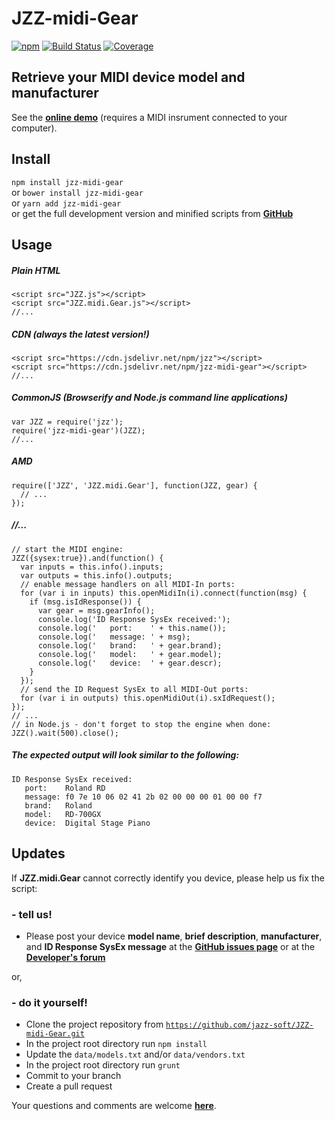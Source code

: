 # JZZ-midi-Gear

[![npm](https://img.shields.io/npm/v/jzz-midi-gear.svg)](https://www.npmjs.com/package/jzz-midi-gear)
[![Build Status](https://travis-ci.org/jazz-soft/JZZ-midi-Gear.svg?branch=master)](https://travis-ci.org/jazz-soft/JZZ-midi-Gear)
[![Coverage](https://coveralls.io/repos/github/jazz-soft/JZZ-midi-Gear/badge.svg?branch=master)](https://coveralls.io/github/jazz-soft/JZZ-midi-Gear?branch=master)

## Retrieve your MIDI device model and manufacturer

See the [**online demo**](https://jazz-soft.github.io/modules/gear/index.html)
(requires a MIDI insrument connected to your computer).

## Install

`npm install jzz-midi-gear`  
or `bower install jzz-midi-gear`  
or `yarn add jzz-midi-gear`  
or get the full development version and minified scripts from [**GitHub**](https://github.com/jazz-soft/JZZ-midi-Gear)

## Usage

##### Plain HTML

    <script src="JZZ.js"></script>
    <script src="JZZ.midi.Gear.js"></script>
    //...

##### CDN (always the latest version!)

    <script src="https://cdn.jsdelivr.net/npm/jzz"></script>
    <script src="https://cdn.jsdelivr.net/npm/jzz-midi-gear"></script>
    //...

##### CommonJS (Browserify and Node.js command line applications)

    var JZZ = require('jzz');
    require('jzz-midi-gear')(JZZ);
    //...

##### AMD

    require(['JZZ', 'JZZ.midi.Gear'], function(JZZ, gear) {
      // ...
    });

##### //...

    // start the MIDI engine:
    JZZ({sysex:true}).and(function() {
      var inputs = this.info().inputs;
      var outputs = this.info().outputs;
      // enable message handlers on all MIDI-In ports:
      for (var i in inputs) this.openMidiIn(i).connect(function(msg) {
        if (msg.isIdResponse()) {
          var gear = msg.gearInfo();
          console.log('ID Response SysEx received:');
          console.log('   port:    ' + this.name());
          console.log('   message: ' + msg);
          console.log('   brand:   ' + gear.brand);
          console.log('   model:   ' + gear.model);
          console.log('   device:  ' + gear.descr);
        }
      });
      // send the ID Request SysEx to all MIDI-Out ports:
      for (var i in outputs) this.openMidiOut(i).sxIdRequest();
    });
    // ...
    // in Node.js - don't forget to stop the engine when done:
    JZZ().wait(500).close();

##### The expected output will look similar to the following:

    ID Response SysEx received:
       port:    Roland RD
       message: f0 7e 10 06 02 41 2b 02 00 00 00 01 00 00 f7
       brand:   Roland
       model:   RD-700GX
       device:  Digital Stage Piano

## Updates

If **JZZ.midi.Gear** cannot correctly identify you device, please help us fix the script:

### - tell us!
* Please post your device **model name**, **brief description**, **manufacturer**, and **ID Response SysEx message**
at the [**GitHub issues page**](https://github.com/jazz-soft/JZZ-midi-Gear/issues)
or at the [**Developer's forum**](https://jazz-soft.org)

or,

### - do it yourself!
* Clone the project repository from [`https://github.com/jazz-soft/JZZ-midi-Gear.git`](https://github.com/jazz-soft/JZZ-midi-Gear)
* In the project root directory run `npm install`
* Update the `data/models.txt` and/or `data/vendors.txt`
* In the project root directory run `grunt`
* Commit to your branch
* Create a pull request

Your questions and comments are welcome [**here**](https://jazz-soft.org).
